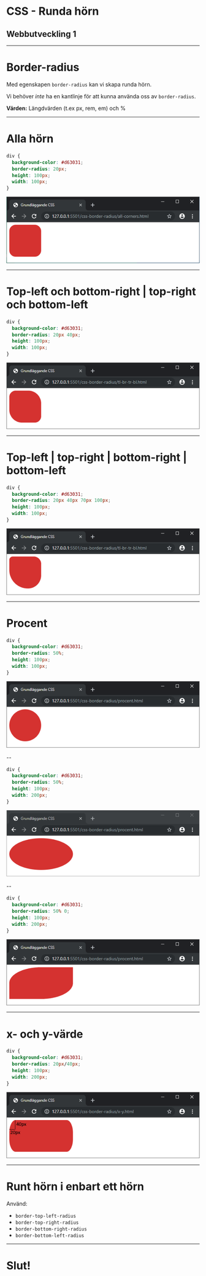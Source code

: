 # CSS - Runda hörn

## Webbutveckling 1

---

# Border-radius

Med egenskapen `border-radius` kan vi skapa runda hörn.

Vi behöver *inte* ha en kantlinje för att kunna använda oss av `border-radius`.

**Värden:** Längdvärden (t.ex px, rem, em) och %

---

# Alla hörn

```css [ ]
div {
  background-color: #d63031;
  border-radius: 20px;
  height: 100px;
  width: 100px;
}
```

![bild](images/css-br-1.PNG)

---

# Top-left och bottom-right | top-right och bottom-left

```css [ ]
div {
  background-color: #d63031;
  border-radius: 20px 40px;
  height: 100px;
  width: 100px;
}
```

![bild](images/css-br-2.PNG)

---

# Top-left | top-right | bottom-right | bottom-left

```css [ ]
div {
  background-color: #d63031;
  border-radius: 20px 40px 70px 100px;
  height: 100px;
  width: 100px;
}
```

![bild](images/css-br-3.PNG)

---

# Procent

```css [ ]
div {
  background-color: #d63031;
  border-radius: 50%;
  height: 100px;
  width: 100px;
}
```

![bild](images/css-br-4.PNG)

--

```css [ ]
div {
  background-color: #d63031;
  border-radius: 50%;
  height: 100px;
  width: 200px;
}
```

![bild](images/css-br-5.PNG)

--

```css [ ]
div {
  background-color: #d63031;
  border-radius: 50% 0;
  height: 100px;
  width: 200px;
}
```

![bild](images/css-br-6.PNG)

---

# x- och y-värde


```css [ ]
div {
  background-color: #d63031;
  border-radius: 20px/40px;
  height: 100px;
  width: 200px;
}
```

![bild](images/css-br-7.PNG)

---

# Runt hörn i enbart ett hörn

Använd:
  * `border-top-left-radius`
  * `border-top-right-radius`
  * `border-bottom-right-radius`
  * `border-bottom-left-radius`

---

# Slut!
